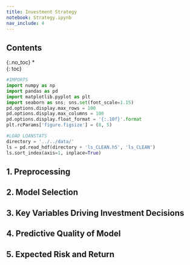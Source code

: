 ```yaml
---
title: Investment Strategy
notebook: Strategy.ipynb
nav_include: 4
---
```


## Contents
{:.no_toc}
*  
{: toc}




```python
#IMPORTS
import numpy as np
import pandas as pd
import matplotlib.pyplot as plt
import seaborn as sns; sns.set(font_scale=1.15)
pd.options.display.max_rows = 100
pd.options.display.max_columns = 100
pd.options.display.float_format = '{:.10f}'.format
plt.rcParams['figure.figsize'] = (8, 5)
```




```python
#LOAD LOANSTATS
directory = '../../data/'
ls = pd.read_hdf(directory + 'ls_CLEAN.h5', 'ls_CLEAN')
ls.sort_index(axis=1, inplace=True)
```


## 1. Preprocessing

















## 2. Model Selection

## 3. Key Variables Driving Investment Decisions

## 4. Predictive Quality of Model

##  5. Expected Risk and Return
